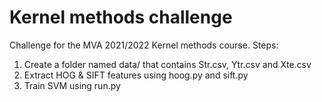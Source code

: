 # Kernel methods challenge
Challenge for the MVA 2021/2022 Kernel methods course.
Steps:
1. Create a folder named data/ that contains Str.csv, Ytr.csv and Xte.csv
2. Extract HOG & SIFT features using hoog.py and sift.py
3. Train SVM using run.py
